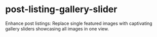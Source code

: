 # post-listing-gallery-slider
Enhance post listings: Replace single featured images with captivating gallery sliders showcasing all images in one view.
